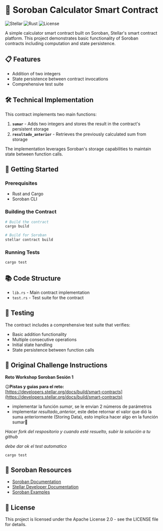 # 🚀 Soroban Calculator Smart Contract

![Stellar](https://img.shields.io/badge/Stellar-Soroban-7D00FF)
![Rust](https://img.shields.io/badge/Rust-1.75+-orange)
![License](https://img.shields.io/badge/License-Apache%202.0-blue)

A simple calculator smart contract built on Soroban, Stellar's smart contract platform. This project demonstrates basic functionality of Soroban contracts including computation and state persistence.

## 📋 Features

- Addition of two integers
- State persistence between contract invocations
- Comprehensive test suite

## 🛠️ Technical Implementation

This contract implements two main functions:

1. **`sumar`** - Adds two integers and stores the result in the contract's persistent storage
2. **`resultado_anterior`** - Retrieves the previously calculated sum from storage

The implementation leverages Soroban's storage capabilities to maintain state between function calls.

## 🔧 Getting Started

### Prerequisites

- Rust and Cargo
- Soroban CLI

### Building the Contract

```bash
# Build the contract
cargo build

# Build for Soroban
stellar contract build
```

### Running Tests

```bash
cargo test
```

## 📚 Code Structure

- `lib.rs` - Main contract implementation
- `test.rs` - Test suite for the contract

## 🧪 Testing

The contract includes a comprehensive test suite that verifies:

- Basic addition functionality
- Multiple consecutive operations
- Initial state handling
- State persistence between function calls

## 📝 Original Challenge Instructions

**Reto Workshop Soroban Sesión 1**

😉**Pistas y guias para el reto:** [https://developers.stellar.org/docs/build/smart-contracts](https://developers.stellar.org/docs/build/smart-contracts)

*   implementar la función _sumar_, se le envian 2 números de parámetros
*   implementar _resultado\_anterior_, este debe retornar el valor que dió la suma anteriormente (Storing Data), esto implica hacer algo en la función sumar🤔

_Hacer fork del respositorio y cuando esté resuelto, subir la solución a tu github_

_debe dar ok el test automatico_

```plaintext
cargo test
```

## 📖 Soroban Resources

- [Soroban Documentation](https://soroban.stellar.org/docs)
- [Stellar Developer Documentation](https://developers.stellar.org/docs)
- [Soroban Examples](https://github.com/stellar/soroban-examples)

## 📄 License

This project is licensed under the Apache License 2.0 - see the LICENSE file for details.
